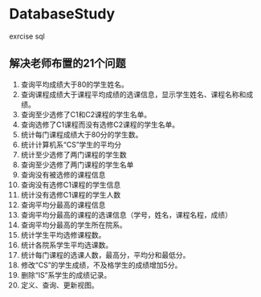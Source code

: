 # DatabaseStudy
exrcise sql 
## 解决老师布置的21个问题
1. 查询平均成绩大于80的学生姓名。	
2. 查询课程成绩大于课程平均成绩的选课信息，显示学生姓名、课程名称和成绩。
3. 查询至少选修了C1和C2课程的学生名单。
4. 查询选修了C1课程而没有选修C2课程的学生名单。
5. 统计每门课程成绩大于80分的学生数。
6. 统计计算机系“CS”学生的平均分
7. 统计至少选修了两门课程的学生数
8. 查询至少选修了两门课程的学生名单
9. 查询没有被选修的课程信息
10. 查询没有选修C1课程的学生信息
11. 统计没有选修C1课程的学生人数
12. 查询平均分最高的课程信息
13. 查询平均分最高的课程的选课信息（学号，姓名，课程名程，成绩）
14. 查询平均分最高的学生所在院系。
15. 统计学生平均选修课程数。
16. 统计各院系学生平均选课数。
17. 统计每门课程的选课人数，最高分，平均分和最低分。
19. 修改“CS”的学生成绩，不及格学生的成绩增加5分。
20. 删除“IS”系学生的成绩记录。
21. 定义、查询、更新视图。
